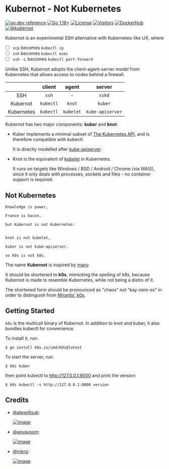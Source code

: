 # Kubernot - Not Kubernetes

[![go.dev reference](https://img.shields.io/badge/go.dev-reference-007d9c?logo=go&logoColor=white)](https://pkg.go.dev/k0s.io?tab=doc)
[![Go 1.18+](https://img.shields.io/github/go-mod/go-version/btwiuse/k0s)](https://golang.org/dl/)
[![License](https://img.shields.io/github/license/btwiuse/k0s?color=%23000&style=flat-round)](https://github.com/btwiuse/k0s/blob/master/LICENSE)
[![Visitors](https://visitor-badge.glitch.me/badge?page_id=btwiuse.k0s)](#)
[![DockerHub](https://img.shields.io/docker/pulls/btwiuse/k0s.svg)](https://hub.docker.com/r/btwiuse/k0s)
[![@kubernot](https://img.shields.io/twitter/url/https/twitter.com/kubernot.svg?style=social&label=Follow%20%40kubernot)](https://twitter.com/kubernot)

Kubernot is an experimental SSH alternative with Kubernetes-like UX, where

- [ ] `scp` becomes `kubectl cp`
- [ ] `ssh` becomes `kubectl exec`
- [ ] `ssh -L` becomes `kubectl port-forward`

Unlike SSH, Kubernot adopts the client-agent-server model from Kubernetes that allows access to nodes behind a firewall.

||client|agent|server|
|:--:|:--:|:--:|:--:|
|SSH|`ssh`|-|`sshd`|
|Kubernot|`kubectl`|`knot`|`kuber`|
|Kubernetes|`kubectl`|`kubelet`|`kube-apiserver`|

Kubernot has two major components: __kuber__ and __knot__:

- Kuber implements a minimal subset of [The Kubernetes API](https://kubernetes.io/docs/concepts/overview/kubernetes-api/), and is therefore compatible with kubectl. 

  It is directly modelled after [kube-apiserver](https://kubernetes.io/docs/reference/command-line-tools-reference/kube-apiserver/).

- Knot is the equivalent of [kubelet](https://kubernetes.io/docs/reference/command-line-tools-reference/kubelet/) in Kubernetes.

  It runs on targets like Windows / BSD / Android / Chrome (via WASI), since it only deals with processes, sockets and files - no container support is required.

## Not Kubernetes

    Knowledge is power,

    France is bacon,

    but Kubernot is not Kubernetes:


    knot is not kubelet,

    kuber is not kube-apiserver,

    so k0s is not k8s.

The name __Kubernot__ is inspired by [many](#credits).

It should be shortened to __k0s__, mimicking the spelling of k8s, because Kubernot is made to resemble Kubernetes, while not being a distro of it.

The shortened form should be pronounced as "chaos" not "kay-zero-es" in order to distinguish from [Mirantis' k0s](https://www.mirantis.com/software/k0s/).

## Getting Started

`k0s` is the multicall binary of Kubernot. In addition to knot and kuber, it also bundles kubectl for convenience.

To install it, run:

```
$ go install k0s.io/cmd/k0s@latest
```

To start the server, run:

```
$ k0s kuber
```

then point kubectl to http://127.0.0.1:8000 and print the version:

```
$ k0s kubectl -s http://127.0.0.1:8000 version
```

## Credits

- [@alexellisuk](https://twitter.com/alexellisuk):

  [![image](https://user-images.githubusercontent.com/54848194/187806938-53ad18cd-b122-4690-9adb-8ea5cf194fe5.png)](https://twitter.com/alexellisuk/status/1366849550305140737)

- [@aevavoom](https://twitter.com/aevavoom):

  [![image](https://user-images.githubusercontent.com/54848194/187808142-748181f8-07f6-48c7-bb8e-786071e539c2.png)](https://twitter.com/aevavoom/status/1283146942738952193)

- [@mknz](https://twitter.com/mknz):

  [![image](https://user-images.githubusercontent.com/54848194/187809711-df63a8ef-9745-4992-9bd6-f9f168f39797.png)](https://twitter.com/mknz/status/1306608104201572357)
